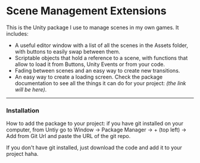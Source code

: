 # Scene Management Extensions

This is the Unity package I use to manage scenes in my own games. It includes:
- A useful editor window with a list of all the scenes in the Assets folder, with buttons to easily swap between them.
- Scriptable objects that hold a reference to a scene, with functions that allow to load it from Buttons, Unity Events or from your code.
- Fading between scenes and an easy way to create new transitions.
 - An easy way to create a loading screen.
Check the package documentation to see all the things it can do for your project: *(the link will be here)*.
---
### Installation
How to add the package to your project: if you have git installed on your computer, from Untiy go to Window -> Package Manager -> + (top left) -> Add from Git Url and paste the URL of the git repo.

If you don't have git installed, just download the code and add it to your project haha.
